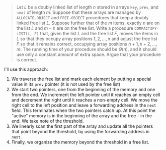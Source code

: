 > Let $L$ be a doubly linked list of length $n$ stored in arrays `key`,
> `prev`, and `next` of length $m$. Suppose that these arrays are managed by
> `ALLOCATE-OBJECT` and `FREE-OBJECT` procedures that keep a doubly linked
> free list $L$. Suppose further that of the $m$ items, exactly $n$ are on the
> list $L$ and $m - n$ are on the free list. Write a procedure
> `COMPACTIFY-LIST(L, F)` that, given the list $L$ and the free list $F$,
> moves the items in $L$ so that they occupy array positions $1, 2, \ldots, n$
> and adjust the free list $F$ so that it remains correct, occupying array
> positions $n + 1, n + 2, \ldots, m$. The running time of your procedure
> should be $\Theta(n)$, and it should use only a constant amount of extra
> space. Argue that your procedure is correct.

I'll use this approach:

1. We traverse the free list and mark each element by putting a special value
   in its `prev` pointer (it is not used by the free list)
2. We start two pointers, one from the beginning of the memory and one from
   the end. We increment the left pointer until it reaches an empty cell and
   decrement the right until it reaches a non-empty cell. We move the right
   cell to the left position and leave a forwarding address in the `next`
   field. This terminates when the two pointers catch up. At this point the
   "active" memory is in the beginning of the array and the free - in the end.
   We take note of the threshold.
3. We linearly scan the first part of the array and update all the pointers
   that point beyond the threshold, by using the forwarding address in `next`.
4. Finally, we organize the memory beyond the threshold in a free list.
